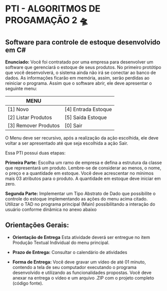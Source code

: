 
# PTI - ALGORITMOS  DE PROGAMAÇÃO 2 🛸

## Software para controle de estoque desenvolvido em C#

**Enunciado:** Você foi contratado por uma empresa para desenvolver um software que gerenciará o estoque de seus produtos. No primeiro protótipo que você desenvolverá, o sistema ainda não irá se conectar ao banco de dados. As informações ficarão em memória, assim, serão perdidas ao reiniciar o programa. Assim que o software abrir, ele deve apresentar o seguinte menu:
 

| MENU |   |
|-----------------|---------------|
| [1] Novo     | [4] Entrada Estoque   |
| [2] Listar Produtos    | [5] Saída Estoque    |
| [3] Remover Produtos   | [0] Sair


O Menu deve ser recursivo, após a realização da ação escolhida, ele deve voltar a ser apresentado até que seja escolhida a ação Sair.

Essa PTI possui duas etapas:

**Primeira Parte:**
Escolha um ramo de empresa e defina a estrutura da classe que representará um produto. Lembre-se de considerar ao menos, o nome, o preço e a quantidade em estoque. Você deve acrescentar no mínimos mais 03 atributos para o produto. A quantidade em estoque deve iniciar em zero.

**Segunda Parte:**
Implementar um Tipo Abstrato de Dado que possibilite o controle do estoque implementando as ações do menu acima citado. Utilizar o TAD no programa principal (Main) possibilitando a interação do usuário conforme dinâmica no
anexo abaixo

## **Orientações Gerais:** 
- **Orientação de Entrega**
Esta atividade deverá ser entregue no item Produção Textual Individual do menu principal.

- **Prazo de Entrega:**
Consultar o calendário de atividades

- **Forma de Entrega:**
Você deve gravar um vídeo de até 01 minuto, contendo a tela de seu computador executando o programa desenvolvido e utilizando as funcionalidades propostas. Você deve anexar na entrega o vídeo e um arquivo .ZIP com o projeto completo (código fonte).

